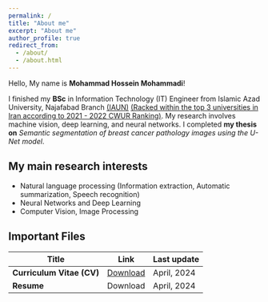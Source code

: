```yaml
---
permalink: /
title: "About me"
excerpt: "About me"
author_profile: true
redirect_from: 
  - /about/
  - /about.html
---
```


Hello, My name is <strong>Mohammad Hossein Mohammadi</strong>!<br>

I finished my <b>BSc</b> in Information Technology (IT) Engineer from Islamic Azad University, Najafabad Branch <a href="https://cwur.org/2021-22/Islamic-Azad-University.php" target="_blank">(IAUN)</a> <u>(Racked within the top 3 universities in Iran according to 2021 - 2022 CWUR Ranking)</u>. My research involves machine vision, deep learning, and neural networks. I completed <strong>my thesis on</strong> <em>Semantic segmentation of breast cancer pathology images using the U-Net model</em>.

My main research interests
---
* Natural language processing (Information extraction, Automatic summarization, Speech recognition)
* Neural Networks and Deep Learning
* Computer Vision, Image Processing

<!--
Curriculum Vitae (CV)
---
{% include base_path %}

To download my curriculum vitae in english you can click [here](../files/CV/CV_MohammadHosseinMohammadi.pdf).
{: .notice--success} 
-->

## Important Files


| Title            | Link   |    Last update    |
| --------         | ------ | -----------|
| <b>Curriculum Vitae (CV)</b>    | [Download](https://raw.githubusercontent.com/Mohammadimh76/MohammadiMh76.github.io/2e86ce50e80b4c8754558b78954decc2e0a1d02f/files/CV/CV_MohammadHosseinMohammadi.pdf)  | April, 2024       |
| <b>Resume</b>    | Download  | April, 2024       |
